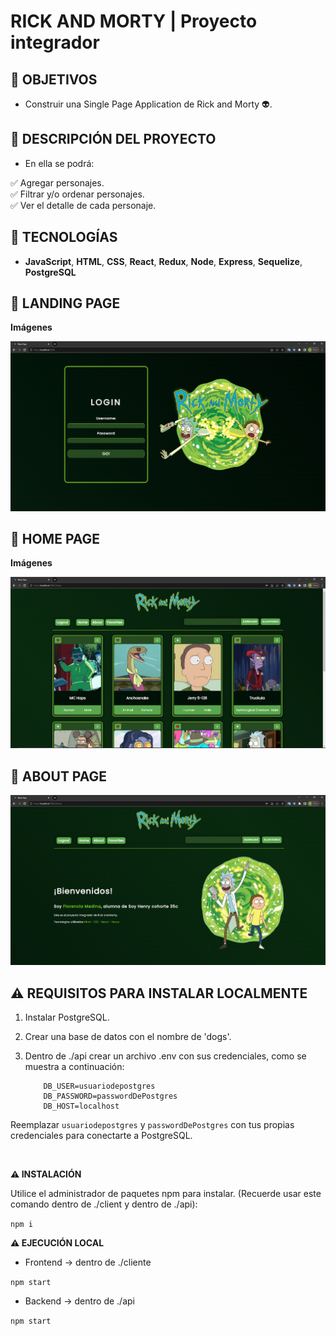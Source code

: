 # **RICK AND MORTY** | Proyecto integrador

## **📌 OBJETIVOS**

- Construir una Single Page Application de Rick and Morty 👽.

## **📌 DESCRIPCIÓN DEL PROYECTO**

- En ella se podrá:

✅ Agregar personajes.
<br />
✅ Filtrar y/o ordenar personajes. 
<br />
✅ Ver el detalle de cada personaje.
<br />

## **🦾 TECNOLOGÍAS**

- **JavaScript**, **HTML**, **CSS**, **React**, **Redux**, **Node**, **Express**, **Sequelize**, **PostgreSQL**

## **📍 LANDING PAGE**

**Imágenes**

![Landing Page](./front/src/assets/Landing.PNG)

## **📍 HOME PAGE**

**Imágenes**

![Home Page I](./front/src/assets/Home.PNG)

## **📍 ABOUT PAGE**

![About Page](./front/src/assets/AboutPAge.PNG)

## **⚠️ REQUISITOS PARA INSTALAR LOCALMENTE**

1. Instalar PostgreSQL.
2. Crear una base de datos con el nombre de 'dogs'.
3. Dentro de ./api crear un archivo .env con sus credenciales, como se muestra a continuación:

   ```env
       DB_USER=usuariodepostgres
       DB_PASSWORD=passwordDePostgres
       DB_HOST=localhost
   ```

Reemplazar `usuariodepostgres` y `passwordDePostgres` con tus propias credenciales para conectarte a PostgreSQL.

<br />

**⚠️ INSTALACIÓN**

Utilice el administrador de paquetes npm para instalar. (Recuerde usar este comando dentro de ./client y dentro de ./api):

`npm i`

**⚠️ EJECUCIÓN LOCAL**

- Frontend -> dentro de ./cliente

`npm start`

- Backend -> dentro de ./api

`npm start`

<br />
